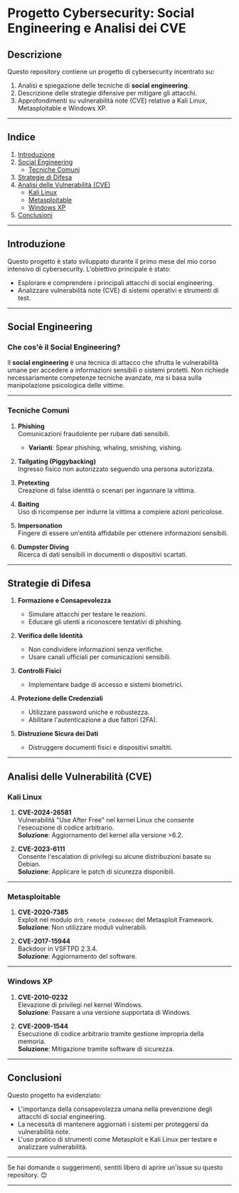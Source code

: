 
# Progetto Cybersecurity: Social Engineering e Analisi dei CVE

## Descrizione

Questo repository contiene un progetto di cybersecurity incentrato su:
1. Analisi e spiegazione delle tecniche di **social engineering**.
2. Descrizione delle strategie difensive per mitigare gli attacchi.
3. Approfondimenti su vulnerabilità note (CVE) relative a Kali Linux, Metasploitable e Windows XP.

---

## Indice

1. [Introduzione](#introduzione)
2. [Social Engineering](#social-engineering)
   - [Tecniche Comuni](#tecniche-comuni)
3. [Strategie di Difesa](#strategie-di-difesa)
4. [Analisi delle Vulnerabilità (CVE)](#analisi-delle-vulnerabilità-cve)
   - [Kali Linux](#kali-linux)
   - [Metasploitable](#metasploitable)
   - [Windows XP](#windows-xp)
5. [Conclusioni](#conclusioni)

---

## Introduzione

Questo progetto è stato sviluppato durante il primo mese del mio corso intensivo di cybersecurity. L'obiettivo principale è stato:
- Esplorare e comprendere i principali attacchi di social engineering.
- Analizzare vulnerabilità note (CVE) di sistemi operativi e strumenti di test.

---

## Social Engineering

### Che cos'è il Social Engineering?
Il **social engineering** è una tecnica di attacco che sfrutta le vulnerabilità umane per accedere a informazioni sensibili o sistemi protetti. Non richiede necessariamente competenze tecniche avanzate, ma si basa sulla manipolazione psicologica delle vittime.

---

### Tecniche Comuni

1. **Phishing**  
   Comunicazioni fraudolente per rubare dati sensibili.  
   - **Varianti**: Spear phishing, whaling, smishing, vishing.

2. **Tailgating (Piggybacking)**  
   Ingresso fisico non autorizzato seguendo una persona autorizzata.

3. **Pretexting**  
   Creazione di false identità o scenari per ingannare la vittima.

4. **Baiting**  
   Uso di ricompense per indurre la vittima a compiere azioni pericolose.

5. **Impersonation**  
   Fingere di essere un'entità affidabile per ottenere informazioni sensibili.

6. **Dumpster Diving**  
   Ricerca di dati sensibili in documenti o dispositivi scartati.

---

## Strategie di Difesa

1. **Formazione e Consapevolezza**
   - Simulare attacchi per testare le reazioni.
   - Educare gli utenti a riconoscere tentativi di phishing.

2. **Verifica delle Identità**
   - Non condividere informazioni senza verifiche.
   - Usare canali ufficiali per comunicazioni sensibili.

3. **Controlli Fisici**
   - Implementare badge di accesso e sistemi biometrici.

4. **Protezione delle Credenziali**
   - Utilizzare password uniche e robustezza.
   - Abilitare l'autenticazione a due fattori (2FA).

5. **Distruzione Sicura dei Dati**
   - Distruggere documenti fisici e dispositivi smaltiti.

---

## Analisi delle Vulnerabilità (CVE)

### Kali Linux
1. **CVE-2024-26581**  
   Vulnerabilità "Use After Free" nel kernel Linux che consente l'esecuzione di codice arbitrario.  
   **Soluzione**: Aggiornamento del kernel alla versione >6.2.

2. **CVE-2023-6111**  
   Consente l'escalation di privilegi su alcune distribuzioni basate su Debian.  
   **Soluzione**: Applicare le patch di sicurezza disponibili.

---

### Metasploitable
1. **CVE-2020-7385**  
   Exploit nel modulo `drb_remote_codeexec` del Metasploit Framework.  
   **Soluzione**: Non utilizzare moduli vulnerabili.

2. **CVE-2017-15944**  
   Backdoor in VSFTPD 2.3.4.  
   **Soluzione**: Aggiornamento del software.

---

### Windows XP
1. **CVE-2010-0232**  
   Elevazione di privilegi nel kernel Windows.  
   **Soluzione**: Passare a una versione supportata di Windows.

2. **CVE-2009-1544**  
   Esecuzione di codice arbitrario tramite gestione impropria della memoria.  
   **Soluzione**: Mitigazione tramite software di sicurezza.

---

## Conclusioni

Questo progetto ha evidenziato:
- L'importanza della consapevolezza umana nella prevenzione degli attacchi di social engineering.
- La necessità di mantenere aggiornati i sistemi per proteggersi da vulnerabilità note.
- L'uso pratico di strumenti come Metasploit e Kali Linux per testare e analizzare vulnerabilità.

---

Se hai domande o suggerimenti, sentiti libero di aprire un'issue su questo repository. 😊

---
